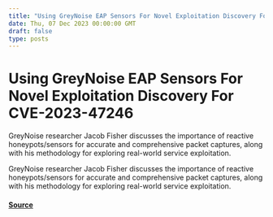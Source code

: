 ```yaml
---
title: "Using GreyNoise EAP Sensors For Novel Exploitation Discovery For CVE-2023-47246"
date: Thu, 07 Dec 2023 00:00:00 GMT
draft: false
type: posts
---
```

# Using GreyNoise EAP Sensors For Novel Exploitation Discovery For CVE-2023-47246





GreyNoise researcher Jacob Fisher discusses the importance of reactive honeypots/sensors for accurate and comprehensive packet captures, along with his methodology for exploring real-world service exploitation.

GreyNoise researcher Jacob Fisher discusses the importance of reactive honeypots/sensors for accurate and comprehensive packet captures, along with his methodology for exploring real-world service exploitation.

#### [Source](https://www.greynoise.io/blog/using-greynoise-eap-sensors-for-novel-exploitation-discovery-for-cve-2023-47246)

